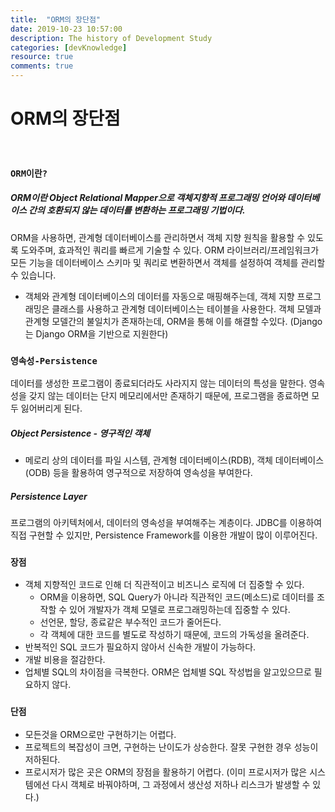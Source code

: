 ```yaml
---
title:  "ORM의 장단점"
date: 2019-10-23 10:57:00
description: The history of Development Study
categories: [devKnowledge]
resource: true
comments: true
---
```

# ORM의 장단점
<br>

### `ORM이란?`
##### ORM이란 Object Relational Mapper으로 객체지향적 프로그래밍 언어와 데이터베이스 간의 호환되지 않는 데이터를 변환하는 프로그래밍 기법이다.
ORM을 사용하면, 관계형 데이터베이스를 관리하면서 객체 지향 원칙을 활용할 수 있도록 도와주며, 효과적인 쿼리를 빠르게 기술할 수 있다. ORM 라이브러리/프레임워크가 모든 기능을 데이터베이스 스키마 및 쿼리로 변환하면서 객체를 설정하여 객체를 관리할 수 있습니다.<br>
- 객체와 관계형 데이터베이스의 데이터를 자동으로 매핑해주는데, 객체 지향 프로그래밍은 클래스를 사용하고 관계형 데이터베이스는 테이블을 사용한다. 객체 모델과 관계형 모델간의 불일치가 존재하는데, ORM을 통해 이를 해결할 수있다.
(Django는 Django ORM을 기반으로 지원한다)


### `영속성-Persistence`
데이터를 생성한 프로그램이 종료되더라도 사라지지 않는 데이터의 특성을 말한다.
영속성을 갖지 않는 데이터는 단지 메모리에서만 존재하기 때문에, 프로그램을 종료하면 모두 잃어버리게 된다.
##### Object Persistence - 영구적인 객체
- 메로리 상의 데이터를 파일 시스템, 관계형 데이터베이스(RDB), 객체 데이터베이스(ODB) 등을 활용하여 영구적으로 저장하여 영속성을 부여한다.
##### Persistence Layer
프로그램의 아키텍처에서, 데이터의 영속성을 부여해주는 계층이다.
JDBC를 이용하여 직접 구현할 수 있지만, Persistence Framework를 이용한 개발이 많이 이루어진다.

### `장점`
- 객체 지향적인 코드로 인해 더 직관적이고 비즈니스 로직에 더 집중할 수 있다.
    - ORM을 이용하면, SQL Query가 아니라 직관적인 코드(메소드)로 데이터를 조작할 수 있어 개발자가 객체 모델로 프로그래밍하는데 집중할 수 있다.
    - 선언문, 할당, 종료같은 부수적인 코드가 줄어든다.
    - 각 객체에 대한 코드를 별도로 작성하기 때문에, 코드의 가독성을 올려준다.
- 반복적인 SQL 코드가 필요하지 않아서 신속한 개발이 가능하다.
- 개발 비용을 절감한다.
- 업체별 SQL의 차이점을 극복한다. ORM은 업체별 SQL 작성법을 알고있으므로 필요하지 않다.

### `단점`
- 모든것을 ORM으로만 구현하기는 어렵다.
- 프로젝트의 복잡성이 크면, 구현하는 난이도가 상승한다. 잘못 구현한 경우 성능이 저하된다.
- 프로시저가 많은 곳은 ORM의 장점을 활용하기 어렵다. (이미 프로시저가 많은 시스템에선 다시 객체로 바꿔야하며, 그 과정에서 생산성 저하나 리스크가 발생할 수 있다.)
